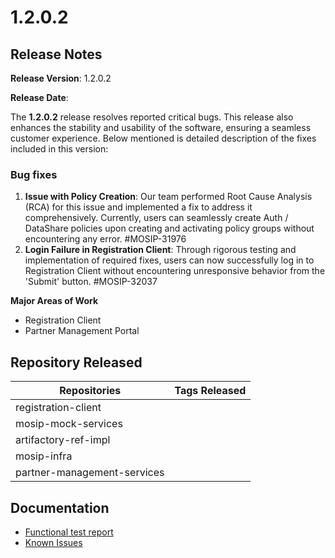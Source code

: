 # 1.2.0.2

## Release Notes

**Release Version**: 1.2.0.2

**Release Date**:

The **1.2.0.2** release resolves reported critical bugs. This release also enhances the stability and usability of the software, ensuring a seamless customer experience. Below mentioned is detailed description of the fixes included in this version:

### Bug fixes

1. **Issue with Policy Creation**: Our team performed Root Cause Analysis (RCA) for this issue and implemented a fix to address it comprehensively. Currently, users can seamlessly create Auth / DataShare policies upon creating and activating policy groups without encountering any error. #MOSIP-31976
2. **Login Failure in Registration Client**: Through rigorous testing and implementation of required fixes, users can now successfully log in to Registration Client without encountering unresponsive behavior from the 'Submit' button. #MOSIP-32037

**Major Areas of Work**

* Registration Client
* Partner Management Portal

## Repository Released



| Repositories                | Tags Released |
| --------------------------- | ------------- |
| registration-client         |               |
| mosip-mock-services         |               |
| artifactory-ref-impl        |               |
| mosip-infra                 |               |
| partner-management-services |               |

## Documentation

* [Functional test report](1.2.0.2.md)
* [Known Issues](https://mosip.atlassian.net/issues/?jql=labels%20%3D%20%22known\_issue\_1202%22)
